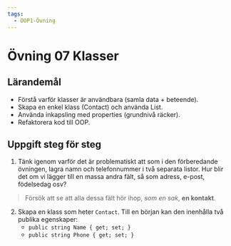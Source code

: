```yaml
---
tags:
  - OOP1-Övning
---
```


# Övning 07 Klasser

## Lärandemål

* Förstå varför klasser är användbara (samla data + beteende).
* Skapa en enkel klass (Contact) och använda List<Contact>.
* Använda inkapsling med properties (grundnivå räcker).
* Refaktorera kod till OOP.

## Uppgift steg för steg

1. Tänk igenom varför det är problematiskt att som i den förberedande övningen, lagra namn och telefonnummer i två separata listor. Hur blir det om vi lägger till en massa andra fält, så som adress, e-post, födelsedag osv? 

> Försök att se att alla dessa fält hör ihop, *som en sak*, **en kontakt**.

2. Skapa en klass som heter `Contact`. Till en början kan den inenhålla två publika egenskaper:
    * `public string Name { get; set; }`
    * `public string Phone { get; set; }`

